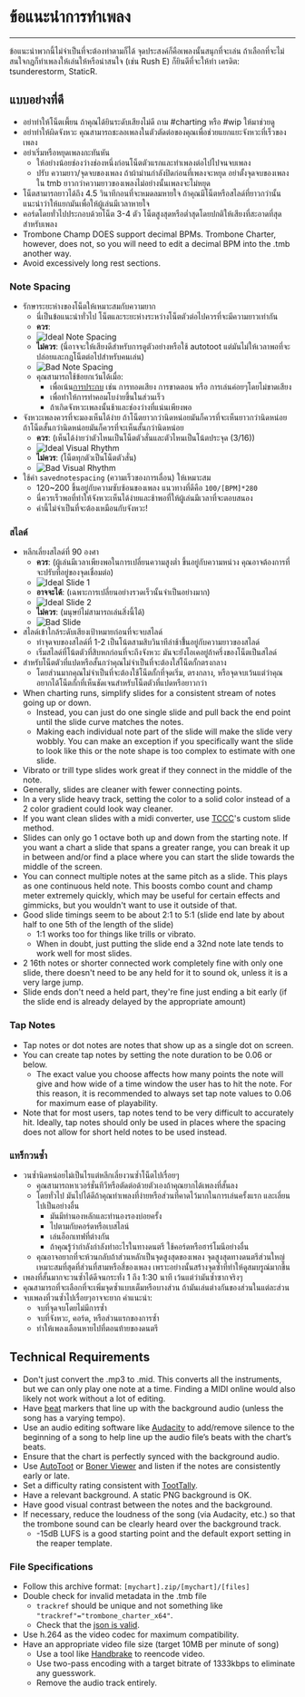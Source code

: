 # ข้อแนะนำการทำเพลง
---
ข้อแนะนำพวกนี้ไม่จำเป็นที่จะต้องทำตามก็ได้ จุดประสงค์ก็คือเพลงนั้นสนุกที่จะเล่น ถ้าเลือกที่จะไม่สนใจกฎก็ทำเพลงให้เล่นให้หรือน่าสนใจ (เช่น Rush E) ก็ยินดีที่จะให้ทำ เครดิต: tsunderestorm, StaticR.

## แบบอย่างที่ดี
- อย่าทำให้โน็ตเพี้ยน ถ้าคุณได้ยินระดับเสียงไม่ดี ถาม #charting หรือ #wip ให้มาช่วยดู
- อย่าทำให้ผิดจังหวะ คุณสามารถชะลอเพลงในตัวตัดต่อของคุณเพื่อช่วยแยกแยะจังหวะที่เร็วของเพลง
- อย่าเริ่มหรือหยุดเพลงกะทันหัน
  - ให้อย่างน้อยช่องว่างช่องหนึ่งก่อนโน็ตตัวแรกและทำเพลงต่อไปไปจนจบเพลง
  - ปรับ ความยาว/จุดจบของเพลง ถ้าผ้าม่านกำลังปิดก่อนที่เพลงจะหยุด อย่าตั้งจุดจบของเพลงใน tmb ยาวกว่าความยาวของเพลงไม่อย่างนั้นเพลงจะไม่หยุด
- โน็ตสามารถยาวได้ถึง 4.5 วินาทีกอนที่จะหมดลมหายใจ ถ้าคุณมีโน็ตหรือสไลด์ที่ยาวกว่านั้น แนะนำว่าให้แยกมันเพื่อให้ผู้เล่นมีเวลาหายใจ
- คอร์ดโดยทั่วไปประกอบด้วยโน็ต 3-4 ตัว โน็ตสูงสุดหรือต่ำสุดโดยปกติให้เสียงที่สะอาดที่สุดสำหรับเพลง
- Trombone Champ DOES support decimal BPMs. Trombone Charter, however, does not, so you will need to edit a decimal BPM into the .tmb another way.
- Avoid excessively long rest sections.

### Note Spacing
- รักษาระยะห่างของโน็ตให้เหมาะสมกับความยาก
  - นี่เป็นข้อแนะนำทั่วไป โน็ตและระยะห่างระหว่างโน็ตตัวต่อไปควรที่จะมีความยาวเท่ากัน
  - **ควร**:
  - ![Ideal Note Spacing](../docs/files/charting/ideal-note-spacing.png)
  - **ไม่ควร**: (นี่อาจจะให้เสียงดีสำหรับการดูตัวอย่างหรือใช้ autotoot แต่มันไม่ให้เวลาพอที่จะปล่อยและกฎโน็ตต่อไปสำหรับคนเล่น)
  - ![Bad Note Spacing](../docs/files/charting/bad-note-spacing.png)
  - คุณสามารถใช้ข้อยกเว้นได้เมื่อ:
    - เพื่อเน้น[การประกบ](https://people.carleton.edu/~jellinge/m101s12/Pages/04/04Articulation.html) เช่น การทอดเสียง การขาดตอน หรือ การเล่นค่อยๆโดยไม่ขาดเสียง
    - เพื่อทำให้การทำคอมโบง่ายขึ้นในส่วนเร็ว
    - ถ้าเกิดจังหวะเพลงนั้นช้าและช่องว่างที่แน่นเพียงพอ
- จังหวะเพลงควรที่จะมองเห็นได้ง่าย ถ้าโน็ตยาวกว่านิดหน่อยมันก็ควรที่จะเห็นยาวกว่านิดหน่อย ถ้าโน็ตสั้นกว่านิดหน่อยมันก็ควรที่จะเห็นสั้นกว่านิดหน่อย
  - **ควร**: (เห็นได้ง่ายว่าตัวไหนเป็นโน็ตตัวสั่นและตัวไหนเป็นโน้ตประจุด (3/16))
  - ![Ideal Visual Rhythm](../docs/files/charting/ideal-visual-rhythm.png)
  - **ไม่ควร**: (โน็ตทุกตัวเป็นโน็ตตัวสั่น)
  - ![Bad Visual Rhythm](../docs/files/charting/bad-visual-rhythm.png)
- ใช้ค่า `savednotespacing` (ความเร็วของการเลื่อน) ให้เหมาะสม
  - 120~200 ขึ้นอยู่กับความซับซ้อนของเพลง แนวทางที่ดีคือ `100/[BPM]*280`
  - นี่ควรเร็วพอที่ทำให้จังหวะเห็นได้ง่ายและช้าพอที่ให้ผู้เล่นมีเวลาที่จะตอบสนอง
  - ค่านี้ไม่จำเป็นที่จะต้องเหมือนกับจังหวะ!

### สไลด์
- หลีกเลี่ยงสไลด์ที่ 90 องศา
  - **ควร**: (ผู้เล่นมีเวลาเพียงพอในการเปลี่ยนความสูงต่ำ ขึ้นอยู่กับความหน่วง คุณอาจต้องการที่จะปรับที่อยู่ของจุดเชื่อมต่อ)
  - ![Ideal Slide 1](../docs/files/charting/ideal-slide1.png)
  - **อาจจะได้**: (เฉพาะการเปลี่ยนอย่างรวดเร็วนั้นจำเป็นอย่างมาก)
  - ![Ideal Slide 2](../docs/files/charting/ideal-slide2.png)
  - **ไม่ควร**: (มนุษย์ไม่สามารถเล่นสิ่งนี้ได้)
  - ![Bad Slide](../docs/files/charting/bad-slide.png)
- สไลด์เข้าใกล้ระดับเสียงเป้าหมายก่อนที่จะจบสไลด์
  - ทำจุดจบของสไลด์ที่ 1-2 เป็นโน้ตสามสิบวินาทีล่าช้าขึ้้นอยู่กับความยาวของสไลด์
  - เริ่มสไลด์ที่โน้ตตัวที่สิบหกก่อนที่จะถึงจังหวะ มันจะยังโอเคอยู่ถ้าครึ่งของโน็ตเป็นสไลด์
- สำหรับโน็ตตัวที่แปดหรือสั้นกว่าคุณไม่จำเป็นที่จะต้องใส่โน็ตกั้กตรงกลาง
  - โดยส่วนมากคุณไม่จำเป็นที่จะต้องใช้โน็ตกั้กที่จุดเริ่ม, ตรงกลาง, หรือจุดจบเว้นแต่ว่าคุณอยากได้โน็ตกั้กที่เห็นชัดเจนสำหรับโน็ตตัวที่แปดหรือยาวกว่า
- When charting runs, simplify slides for a consistent stream of notes going up or down.
  - Instead, you can just do one single slide and pull back the end point until the slide curve matches the notes.
  - Making each individual note part of the slide will make the slide very wobbly. You can make an exception if you specifically want the slide to look like this or the note shape is too complex to estimate with one slide.
- Vibrato or trill type slides work great if they connect in the middle of the note.
- Generally, slides are cleaner with fewer connecting points.
- In a very slide heavy track, setting the color to a solid color instead of a 2 color gradient could look way cleaner.
- If you want clean slides with a midi converter, use [TCCC](https://rshieldsprojects.github.io/projects/tccc/)'s custom slide method.
- Slides can only go 1 octave both up and down from the starting note. If you want a chart a slide that spans a greater range, you can break it up in between and/or find a place where you can start the slide towards the middle of the screen.
- You can connect multiple notes at the same pitch as a slide. This plays as one continuous held note. This boosts combo count and champ meter extremely quickly, which may be useful for certain effects and gimmicks, but you wouldn't want to use it outside of that.
- Good slide timings seem to be about 2:1 to 5:1  (slide end late by about half to one 5th of the length of the slide)
  - 1:1 works too for things like trills or vibrato.
  - When in doubt, just putting the slide end a 32nd note late tends to work well for most slides.
- 2 16th notes or shorter connected work completely fine with only one slide, there doesn't need to be any held for it to sound ok, unless it is a very large jump.
- Slide ends don't need a held part, they're fine just ending a bit early (if the slide end is already delayed by the appropriate amount)

### Tap Notes
- Tap notes or dot notes are notes that show up as a single dot on screen.
- You can create tap notes by setting the note duration to be 0.06 or below.
  - The exact value you choose affects how many points the note will give and how wide of a time window the user has to hit the note. For this reason, it is recommended to always set tap note values to 0.06 for maximum ease of playability.
- Note that for most users, tap notes tend to be very difficult to accurately hit. Ideally, tap notes should only be used in places where the spacing does not allow for short held notes to be used instead.

### แทร็กวนซ้ำ
- วนซ้ำนิดหน่อยไม่เป็นไรแต่หลีกเลี่ยงวนซ้ำโน็ตไปเรื่อยๆ
  - คุณสามารถหาเวอร์ชั่นทีวีหรือตัดต่อด้วยตัวเองถ้าคุณยากได้เพลงที่สั้นลง
  - โดยทั่วไป มันไปได้ดีถ้าคุณทำเพลงที่ง่ายหรือส่วนที่คาดไว้มากในการเล่นครั้งแรก และเลี่ยนไปเป็นอย่างอื่น
    - มันมีทำนองหลักและทำนองรองบ่อยครั้ง
    - ไปตามกับคอร์ดหรือเบสไลน์
    - เล่นอ็อกเทฟที่ต่างกัน
    - ถ้าคุณรู้ว่ากำลังกำลังทำอะไรในทางดนตรี ใช้คอร์ดหรือฮาร์โมนีอย่างอื่น
  - คุณอาจอยากที่จะห้วนกลับถ้าส่วนหลักเป็นจุดสูงสุดของเพลง จุดสูงสุดทางดนตรีส่วนใหญ่เหมาะสมที่สุดที่ส่วนที่สามหรือสี่ของเพลง เพราะอย่างนั้นสร้างจุดซ้ำที่ทำให้ดูสมบรูณ์มากขึ้น
- เพลงที่สั้นมากจะวนซ้ำได้ดีจนกระทั่ง 1 ถึง 1:30 นาที เว้นแต่ว่ามันซ้ำซากจริงๆ
- คุณสามารถที่จะเลือกที่จะเพิ่มจุดซ้ำแบบเต็มหรือบางส่วน ถ้ามันเล่นต่างกันของส่วนในแต่ละส่วน
- จบเพลงที่วนซ้ำไปเรื่อยๆอาจจะยาก คำแนะนำ:
  - จบที่จุดจบโดยไม่มีการซ้ำ
  - จบที่จังหวะ, คอร์ด, หรือส่วนแรกของการซ้ำ
  - ทำให้เพลงเลือนหายไปที่ตอนท้ายของดนตรี

## Technical Requirements
- Don't just convert the .mp3 to .mid. This converts all the instruments, but we can only play one note at a time. Finding a MIDI online would also likely not work without a lot of editing.
- Have [beat](https://en.wikipedia.org/wiki/Beat_(music)#On-beat_and_off-beat) markers that line up with the background audio (unless the song has a varying tempo).
- Use an audio editing software like [Audacity](https://www.audacityteam.org/) to add/remove silence to the beginning of a song to help line up the audio file’s beats with the chart’s beats.
- Ensure that the chart is perfectly synced with the background audio.
- Use [AutoToot](https://github.com/TomDotBat/AutoToot) or [Boner Viewer](https://paturages.github.io/boner-viewer/) and listen if the notes are consistently early or late.
- Set a difficulty rating consistent with [TootTally](https://toottally.com/upload/).
- Have a relevant background. A static PNG background is OK.
- Have good visual contrast between the notes and the background.
- If necessary, reduce the loudness of the song (via Audacity, etc.) so that the trombone sound can be clearly heard over the background track.
  - -15dB LUFS is a good starting point and the default export setting in the reaper template.

### File Specifications
- Follow this archive format: `[mychart].zip/[mychart]/[files]`
- Double check for invalid metadata in the .tmb file
  - `trackref` should be unique and not something like `"trackref"="trombone_charter_x64"`.
  - Check that the [json is valid](https://jsonformatter.curiousconcept.com/#).
- Use h.264 as the video codec for maximum compatibility.
- Have an appropriate video file size (target 10MB per minute of song)
  - Use a tool like [Handbrake](https://handbrake.fr/) to reencode video.
  - Use two-pass encoding with a target bitrate of 1333kbps to eliminate any guesswork.
  - Remove the audio track entirely.
